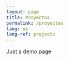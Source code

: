 ```yaml
---
layout: page
title: Proyectos
permalink: /proyectos
lang: es
lang-ref: projects
---
```


Just a demo page
